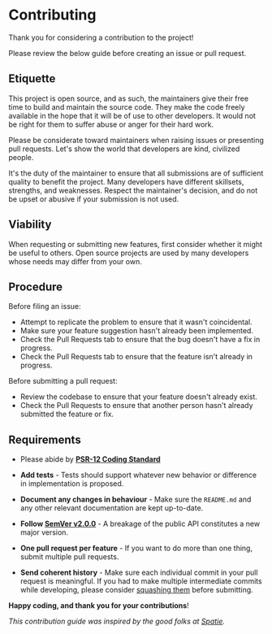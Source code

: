 # Contributing

Thank you for considering a contribution to the project!

Please review the below guide before creating an issue or pull request.

## Etiquette

This project is open source, and as such, the maintainers give their free time to build and maintain the source code.
They make the code freely available in the hope that it will be of use to other developers. It would not be right for them to suffer abuse or anger for their hard work.

Please be considerate toward maintainers when raising issues or presenting pull requests. Let's show the
world that developers are kind, civilized people.

It's the duty of the maintainer to ensure that all submissions are of sufficient
quality to benefit the project. Many developers have different skillsets, strengths, and weaknesses. Respect the
maintainer's decision, and do not be upset or abusive if your submission is not used.

## Viability

When requesting or submitting new features, first consider whether it might be useful to others. Open
source projects are used by many developers whose needs may differ from your own.

## Procedure

Before filing an issue:

- Attempt to replicate the problem to ensure that it wasn't coincidental.
- Make sure your feature suggestion hasn't already been implemented.
- Check the Pull Requests tab to ensure that the bug doesn't have a fix in progress.
- Check the Pull Requests tab to ensure that the feature isn't already in progress.

Before submitting a pull request:

- Review the codebase to ensure that your feature doesn't already exist.
- Check the Pull Requests to ensure that another person hasn't already submitted the feature or fix.

## Requirements

- Please abide by **[PSR-12 Coding Standard](https://github.com/php-fig/fig-standards/blob/master/accepted/PSR-12-extended-coding-style-guide.md)**

- **Add tests** - Tests should support whatever new behavior or difference in implementation is proposed.

- **Document any changes in behaviour** - Make sure the `README.md` and any other relevant documentation are kept
  up-to-date.

- **Follow [SemVer v2.0.0](https://semver.org)** - A breakage of the public API constitutes a new major version.

- **One pull request per feature** - If you want to do more than one thing, submit multiple pull requests.

- **Send coherent history** - Make sure each individual commit in your pull request is meaningful. If you had to
  make multiple intermediate commits while developing, please
  consider [squashing them](http://www.git-scm.com/book/en/v2/Git-Tools-Rewriting-History#Changing-Multiple-Commit-Messages)
  before submitting.

**Happy coding, and thank you for your contributions**!

_This contribution guide was inspired by the good folks at [Spatie](https://github.com/spatie)._
